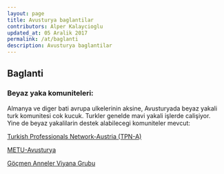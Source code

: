 ```yaml
---
layout: page
title: Avusturya baglantilar 
contributors: Alper Kalaycioglu
updated_at: 05 Aralik 2017
permalink: /at/baglanti
description: Avusturya baglantilar 
---
```


## Baglanti
### Beyaz yaka komuniteleri:
Almanya ve diger bati avrupa ulkelerinin aksine, Avusturyada beyaz yakali turk komunitesi cok kucuk. Turkler genelde mavi yakali işlerde calişiyor. Yine de beyaz yakalilarin destek alabilecegi komuniteler mevcut:

[Turkish Professionals Network-Austria (TPN-A)](https://www.facebook.com/profile.php?id=652498871504848&ref=br_rs "Turkish Professionals Network-Austria (TPN-A)")

[METU-Avusturya](https://www.facebook.com/groups/metu.avusturya/)

[Göçmen Anneler Viyana Grubu](https://www.facebook.com/profile.php?id=1967233323549309&ref=br_rs)
